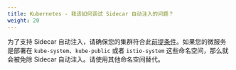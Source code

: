 ```yaml
---
title: Kubernetes - 我该如何调试 Sidecar 自动注入的问题？
weight: 20
---
```


为了支持 Sidecar 自动注入，请确保您的集群符合此[前提条件](/zh/docs/setup/additional-setup/sidecar-injection/#automatic-sidecar-injection)。如果您的微服务是部署在 `kube-system`、`kube-public` 或者 `istio-system` 这些命名空间，那么就会被免除 Sidecar 自动注入。请使用其他命名空间替代。
